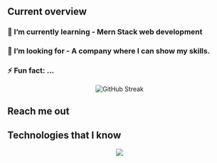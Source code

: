 ## Current overview

###  🌱 I’m currently learning - Mern Stack web development
### 👯 I’m looking for - A company where I can show my skills.
### ⚡ Fun fact: ...

 
<p align="center" dir="auto">
  <img src="https://github-readme-streak-stats.herokuapp.com?user=rezwan2230&theme=prussian" alt="GitHub Streak" />
</p>


## Reach me out




 ## Technologies that I know
 <p align="center">
  <a href="https://skillicons.dev">
    <img src="https://skillicons.dev/icons?i=html,css,c,js,react,java,python" />
  </a>
</p>
